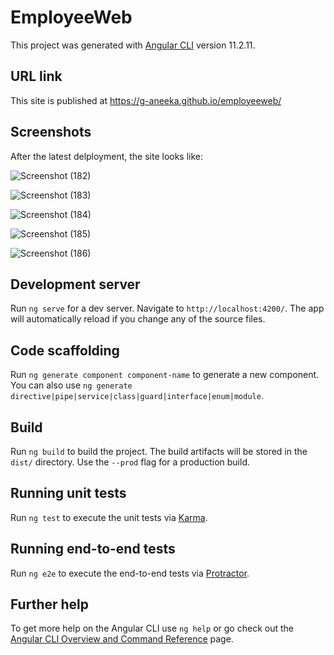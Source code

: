 # EmployeeWeb

<!--
# Schoolofangular
-->
This project was generated with [Angular CLI](https://github.com/angular/angular-cli) version 11.2.11.

## URL link

This site is published at https://g-aneeka.github.io/employeeweb/

## Screenshots

After the latest delployment, the site looks like:

![Screenshot (182)](https://user-images.githubusercontent.com/56719045/118689074-491e7b80-b824-11eb-8ff5-3719e3ccaf2c.png)

![Screenshot (183)](https://user-images.githubusercontent.com/56719045/118689161-589dc480-b824-11eb-92d6-db623204e430.png)

![Screenshot (184)](https://user-images.githubusercontent.com/56719045/118689245-69e6d100-b824-11eb-91ec-be9f3c004014.png)

![Screenshot (185)](https://user-images.githubusercontent.com/56719045/118689280-6fdcb200-b824-11eb-88cb-190cc6e92fa2.png)

![Screenshot (186)](https://user-images.githubusercontent.com/56719045/118689325-7c610a80-b824-11eb-99e8-920ecfbc9879.png)

<!-----
The first version of the app looked like:

![Screenshot (160)](https://user-images.githubusercontent.com/56719045/117357582-c23bdb80-aed2-11eb-964d-aff1c9f81509.png)

![Screenshot (161)](https://user-images.githubusercontent.com/56719045/117357613-cb2cad00-aed2-11eb-9bac-3b92b47182a0.png)

![Screenshot (162)](https://user-images.githubusercontent.com/56719045/117357642-d2ec5180-aed2-11eb-91f3-e70a536d2332.png)

![Screenshot (163)](https://user-images.githubusercontent.com/56719045/117357654-d5e74200-aed2-11eb-80fd-58087ec2a09f.png)
--->

## Development server

Run `ng serve` for a dev server. Navigate to `http://localhost:4200/`. The app will automatically reload if you change any of the source files.

## Code scaffolding

Run `ng generate component component-name` to generate a new component. You can also use `ng generate directive|pipe|service|class|guard|interface|enum|module`.

## Build

Run `ng build` to build the project. The build artifacts will be stored in the `dist/` directory. Use the `--prod` flag for a production build.

## Running unit tests

Run `ng test` to execute the unit tests via [Karma](https://karma-runner.github.io).

## Running end-to-end tests

Run `ng e2e` to execute the end-to-end tests via [Protractor](http://www.protractortest.org/).

## Further help

To get more help on the Angular CLI use `ng help` or go check out the [Angular CLI Overview and Command Reference](https://angular.io/cli) page.
